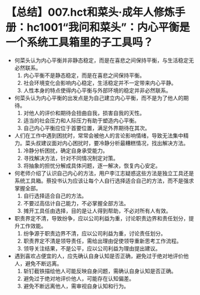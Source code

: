 # 【总结】007.hct和菜头·成年人修炼手册：hc1001“我问和菜头”：内心平衡是一个系统工具箱里的子工具吗？

-   何菜头认为内心平衡并非静态稳定，而是在喜悲之间保持平衡，与生活稳定无必然联系。
    1.  内心平衡不是静态稳定，而是在喜悲之间保持平衡。
    2.  社会环境变化会影响内心稳定，生活稳定并不一定带来内心平静。
    3.  人性本身的特点使得内心平衡与外部环境的稳定并非必然联系。
-   何菜头认为内心平衡的出发点是为自己建立内心平衡，而不是为了他人的期待。
    1.  对他人的评价和期待会扭曲自我，损害自我的天性。
    2.  适当的社会压力和人际压力有助于塑造内心平衡。
    3.  自己内心平衡应位于首要位置，满足外界期待在其次。
-   人们在工作中遇到困扰时，常常会被他人的言论影响情绪，导致无法集中精力。菜头叔建议面对内心困扰时，要冷静分析最糟糕情况，找出解决方法。
    1.  冷静分析困扰，确定自身承受能力。
    2.  寻找解决方法，针对不同情况制定对策。
    3.  将抽象的担忧分解成具体问题，逐一解决，恢复内心安定。
-   何老师介绍了认识自己内心的方法，用户李江志疑惑这些方法是独立工具还是系统工具箱。蔡投书认为应该让每个人自行选择适合自己的方法，而不是强求掌握全部。
    1.  自行选择适合自己的方法。
    2.  不要过高估计自己能力，不必掌握全部方法。
    3.  摊开工具任由选择，目的是让人得到帮助，不必对所有人有效。
-   职责界定不清，导致纷争，应以公司利益为重，讨论职责边界和责任划分，提升工作效能。
    1.  纷争源于职责边界不清，应以公司利益为重，讨论责任划分。
    2.  职责界定不清是领导责任，需给出理由促使领导重新思考工作流程。
    3.  领导关注结果，不是公平，应以公司利益为理由提出建议。
-   遇到喜欢占便宜的人，应先确认自身认知是否正确，避免过于绝对地评价他人，避免不断远离。
    1.  斩钉截铁描绘他人可能反映自身问题，需确认自身认知是否正确。
    2.  避免过于绝对地评价他人，可能存在认知偏差。
    3.  避免不断远离他人，需审视自身认知和行为。